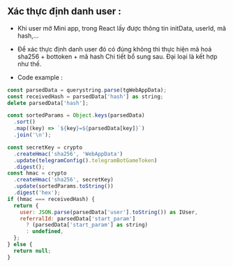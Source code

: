 

## Xác thực định danh user : 
- Khi user mở Mini app, trong React lấy được thông tin initData, userId, mã hash,... 
- Để xác thực định danh user đó có đúng không thì thực hiện 
mã hoá sha256 + bottoken + mã hash 
Chi tiết bổ sung sau. Đại loại là kết hợp như thế.

- Code example : 
```javascript
const parsedData = querystring.parse(tgWebAppData);
const receivedHash = parsedData['hash'] as string;
delete parsedData['hash'];

const sortedParams = Object.keys(parsedData)
  .sort()
  .map((key) => `${key}=${parsedData[key]}`)
  .join('\n');

const secretKey = crypto
  .createHmac('sha256', 'WebAppData')
  .update(telegramConfig().telegramBotGameToken)
  .digest();
const hmac = crypto
  .createHmac('sha256', secretKey)
  .update(sortedParams.toString())
  .digest('hex');
if (hmac === receivedHash) {
  return {
    user: JSON.parse(parsedData['user'].toString()) as IUser,
    referralId: parsedData['start_param']
      ? (parsedData['start_param'] as string)
      : undefined,
  };
} else {
  return null;
}
```